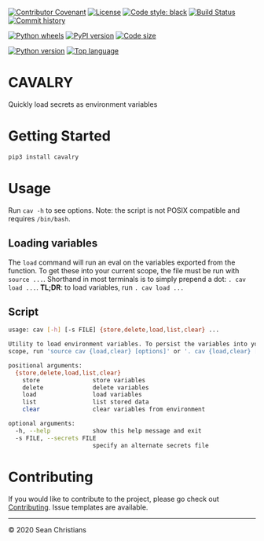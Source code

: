 [![Contributor Covenant](https://img.shields.io/badge/Contributor%20Covenant-v2.0%20adopted-ff69b4.svg)](CODE_OF_CONDUCT.md)
[![License](https://img.shields.io/github/license/seanchristians/cavalry)](LICENSE)
[![Code style: black](https://img.shields.io/badge/code%20style-black-000000.svg)](https://github.com/psf/black)
[![Build Status](https://travis-ci.org/seanchristians/CAVALRY.svg?branch=master)](https://travis-ci.org/seanchristians/CAVALRY)
[![Commit history](https://img.shields.io/github/last-commit/seanchristians/cavalry)](https://github.com/seanchristians/cavalry/commits)

[![Python wheels](https://img.shields.io/pypi/wheel/cavalry)](https://pypi.org/project/cavalry)
[![PyPI version](https://img.shields.io/pypi/v/cavalry?color=purple)](https://pypi.org/project/cavalry)
[![Code size](https://img.shields.io/github/languages/code-size/seanchristians/cavalry)](https://github.com/seanchristians/cavalry)

[![Python version](https://img.shields.io/pypi/pyversions/cavalry?color=red)](https://pypi.org/project/cavalry)
[![Top language](https://img.shields.io/github/languages/top/seanchristians/cavalry?color=red)](https://github.com/seanchristians/cavalry)

# CAVALRY

Quickly load secrets as environment variables

# Getting Started

```sh
pip3 install cavalry
```

# Usage

Run `cav -h` to see options. Note: the script is not POSIX compatible and requires `/bin/bash`.

## Loading variables

The `load` command will run an eval on the variables exported from the function. To get these into your current scope, the file must be run with `source ...`. Shorthand in most terminals is to simply prepend a dot: `. cav load ...`. **TL;DR**: to load variables, run `. cav load ...`

## Script

```sh
usage: cav [-h] [-s FILE] {store,delete,load,list,clear} ...

Utility to load environment variables. To persist the variables into your
scope, run 'source cav {load,clear} [options]' or '. cav {load,clear} [options]'

positional arguments:
  {store,delete,load,list,clear}
    store               store variables
    delete              delete variables
    load                load variables
    list                list stored data
    clear               clear variables from environment

optional arguments:
  -h, --help            show this help message and exit
  -s FILE, --secrets FILE
                        specify an alternate secrets file
```

# Contributing

If you would like to contribute to the project, please go check out [Contributing](CONTRIBUTING.md). Issue templates are available.

* * *

© 2020 Sean Christians
